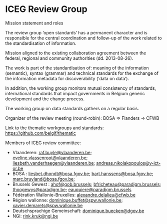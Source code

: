 # ICEG Review Group
Mission statement and roles

The review group ‘open standards’ has a permanent character and is responsible for the central coordination and follow-up of the work related to the standardisation of information.

Mission aligned to the existing collaboration agreement between the federal, regional and community authorities (dd. 2013-08-26).

The work is part of the standardisation of: 
meaning of the information (semantic), 
syntax (grammar) and technical standards for the exchange of the information 
metadata for discoverability ('data on data’). 

In addition, the working group monitors
mutual consistency of standards, 
international standards that impact governments in Belgium 
generic development and the change process. 

The working group on data standards gathers on a regular basis.

Organizer of the review meeting (round-robin): BOSA => Flanders => CFWB

Link to the thematic workgroups and standards: https://github.com/belgif/thematic


Members of ICEG review committee:
- Vlaanderen: raf.buyle@vlaanderen.be; eveline.vlassenroot@vlaanderen.be; liesbeth.vanderhaegen@vlaanderen.be; andreas.nikolakopoulos@v-ict-or.be
- BOSA : liesbet.dhondt@bosa.fgov.be; bart.hanssens@bosa.fgov.be; marc.bruyland@bosa.fgov.be; 
- Brussels Gewest : ahof@gob.brussels; bfricheteau@paradigm.brussels; thoogewys@paradigm.be; eauquiere@paradigm.brussels
- Fédération Wallonie-Bruxelles: alexandre.delalieu@cfwb.be
- Région wallonne: dominique.buffet@spw.wallonie.be; xavier.demarets@spw.wallonie.be
- Deutschsprachige Gemeinschaft: dominique.buecken@dgov.be
- NGI: rink.kruk@ngi.be

